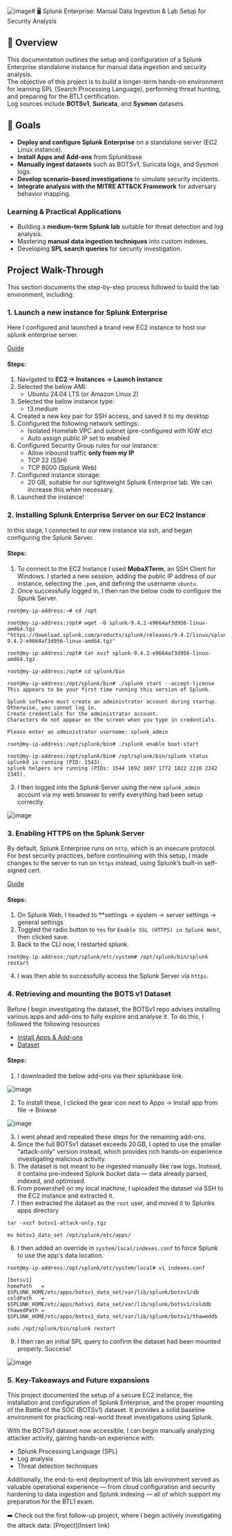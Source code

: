 ![image](https://github.com/user-attachments/assets/c40ab12a-ca24-41ad-acb6-e544e0ab9216)# 🖥️ Splunk Enterprise: Manual Data Ingestion & Lab Setup for Security Analysis

## 📖 Overview
This documentation outlines the setup and configuration of a Splunk Enterprise standalone instance for manual data ingestion and security analysis.  
The objective of this project is to build a longer-term hands-on environment for learning SPL (Search Processing Language), performing threat hunting, and preparing for the BTL1 certification.  
Log sources include **BOTSv1**, **Suricata**, and **Sysmon** datasets.

## 🎯 Goals
- **Deploy and configure Splunk Enterprise** on a standalone server (EC2 Linux instance).
- **Install Apps and Add-ons** from Splunkbase
- **Manually ingest datasets** such as BOTSv1, Suricata logs, and Sysmon logs.  
- **Develop scenario-based investigations** to simulate security incidents.  
- **Integrate analysis with the MITRE ATT&CK Framework** for adversary behavior mapping.

### Learning & Practical Applications
- Building a **medium-term Splunk lab** suitable for threat detection and log analysis.
- Mastering **manual data ingestion techniques** into custom indexes.
- Developing **SPL search queries** for security investigation.
  
## Project Walk-Through
This section documents the step-by-step process followed to build the lab environment, including:

### 1. Launch a new instance for Splunk Enterprise
Here I configured and launched a brand new EC2 instance to host our splunk enterprise server. 

[Guide](https://navyadevops.hashnode.dev/step-by-step-guide-installing-splunk-server-on-aws-linux)

#### Steps:
1. Navigated to **EC2 → Instances → Launch Instance**
2. Selected the below AMI:
   - Ubuntu 24.04 LTS (or Amazon Linux 2)
3. Selected the below instance type:
   - t3.medium
4. Created a new key pair for SSH access, and saved it to my desktop
5. Configured the following network settings:
   - Isolated Homelab VPC and subnet (pre-configured with IGW etc)
   - Auto assign public IP set to enabled
6. Configured Security Group rules for our instance:
   - Allow inbound traffic **only from my IP**
   - TCP 22 (SSH)
   - TCP 8000 (Splunk Web)
7. Configured instance storage:
   - 20 GB, suitable for our lightweight Splunk Enterprise lab. We can increase this when necessary.
8. Launched the instance!

### 2. Installing Splunk Enterprise Server on our EC2 Instance
In this stage, I connected to our new instance via ssh, and began configuring the Splunk Server.

#### Steps:
1. To connect to the EC2 Instance I used **MobaXTerm**, an SSH Client for Windows. I started a new session, adding the public IP address of our instance, selecting the `.pem`, and defining the username `ubuntu`.
2. Once successfully logged in, I then ran the below code to configure the Spunk Server.

```
root@my-ip-address:~# cd /opt 
```
```
root@my-ip-address:/opt# wget -O splunk-9.4.2-e9664af3d956-linux-amd64.tgz "https://download.splunk.com/products/splunk/releases/9.4.2/linux/splunk-9.4.2-e9664af3d956-linux-amd64.tgz"
```
```
root@my-ip-address:/opt# tar xvzf splunk-9.4.2-e9664af3d956-linux-amd64.tgz
```
```
root@my-ip-address:/opt# cd splunk/bin
```
```
root@my-ip-address:/opt/splunk/bin# ./splunk start --accept-license
This appears to be your first time running this version of Splunk.

Splunk software must create an administrator account during startup. Otherwise, you cannot log in.
Create credentials for the administrator account.
Characters do not appear on the screen when you type in credentials.

Please enter an administrator username: splunk_admin
```
```
root@my-ip-address:/opt/splunk/bin# ./splunk enable boot-start
```
```
root@my-ip-address:/opt/splunk/bin# /opt/splunk/bin/splunk status
splunkd is running (PID: 1543).
splunk helpers are running (PIDs: 1544 1692 1697 1772 1822 2210 2342 2345).
```

3. I then logged into the Splunk Server using the new `splunk_admin` account via my web browser to verify everything had been setup correctly.

![image](https://github.com/user-attachments/assets/beaac792-3f88-4ba5-a1cd-bf069ef7b151)

### 3. Enabling HTTPS on the Splunk Server
By default, Splunk Enterprise runs on `http`, which is an insecure protocol. For best security practices, before continuining with this setup, I made changes to the server to run on `https` instead, using Splunk’s built-in self-signed cert.

[Guide](https://docs.splunk.com/Documentation/Splunk/9.4.1/Security/TurnonbasicencryptionwithSplunkWeb)

#### Steps:
1. On Splunk Web, I headed to **settings -> system -> server settings -> general settings
2. Toggled the radio button to `Yes` for `Enable SSL (HTTPS) in Splunk Web?`, then clicked save.
3. Back to the CLI now, I restarted splunk. 
```
root@my-ip-address:/opt/splunk/etc/system# /opt/splunk/bin/splunk restart
```
4. I was then able to successfully access the Splunk Server via `https`.

### 4. Retrieving and mounting the BOTS v1 Dataset
Before I begin investigating the dataset, the BOTSv1 repo advises installing various apps and add-ons to fully explore and analyse it. To do this, I followed the following resources

- [Install Apps & Add-ons](https://docs.splunk.com/Documentation/AddOns/released/Overview/Singleserverinstall)
- [Dataset](https://github.com/splunk/botsv1)

#### Steps:
1. I downloaded the below add-ons via their splunkbase link.

![image](https://github.com/user-attachments/assets/cba57096-6de5-4e02-9ce0-dcd1590ddd07)

2. To install these, I clicked the gear icon next to Apps -> Install app from file -> Browse

![image](https://github.com/user-attachments/assets/82d50428-5309-4859-88cc-519fd92a2e00)

3. I went ahead and repeated these steps for the remaining add-ons.
4. Since the full BOTSv1 dataset exceeds 20 GB, I opted to use the smaller "attack-only" version instead, which provides rich hands-on experience investigating malicious activity.
5. The dataset is not meant to be ingested manually like raw logs. Instead, it contains pre-indexed Splunk bucket data — data already parsed, indexed, and optimised.
6. From powershell on my local machine, I uploaded the dataset via SSH to the EC2 instance and extracted it.
7. I then extracted the dataset as the `root` user, and moved it to Splunks apps directory
```
tar -xvzf botsv1-attack-only.tgz
```
```
mv botsv1_data_set /opt/splunk/etc/apps/
```

8. I then added an override in `system/local/indexes.conf` to force Splunk to use the app's data location. 
```
root@my-ip-address:/opt/splunk/etc/system/local# vi indexes.conf

[botsv1]
homePath   = $SPLUNK_HOME/etc/apps/botsv1_data_set/var/lib/splunk/botsv1/db
coldPath   = $SPLUNK_HOME/etc/apps/botsv1_data_set/var/lib/splunk/botsv1/colddb
thawedPath = $SPLUNK_HOME/etc/apps/botsv1_data_set/var/lib/splunk/botsv1/thaweddb
```
```
sudo /opt/splunk/bin/splunk restart
```

9. I then ran an initial SPL query to confirm the dataset had been mounted properly. Success!

![image](https://github.com/user-attachments/assets/30e2759f-7c18-4841-8612-131b7533933a)

### 5. Key-Takeaways and Future expansions
This project documented the setup of a secure EC2 instance, the installation and configuration of Splunk Enterprise, and the proper mounting of the Battle of the SOC (BOTSv1) dataset. It provides a solid baseline environment for practicing real-world threat investigations using Splunk.

With the BOTSv1 dataset now accessible, I can begin manually analyzing attacker activity, gaining hands-on experience with:

- Splunk Processing Language (SPL)
- Log analysis
- Threat detection techniques

Additionally, the end-to-end deployment of this lab environment served as valuable operational experience — from cloud configuration and security hardening to data ingestion and Splunk indexing — all of which support my preparation for the BTL1 exam.

➡️ Check out the first follow-up project, where I begin actively investigating the attack data: [Project](Insert link)


